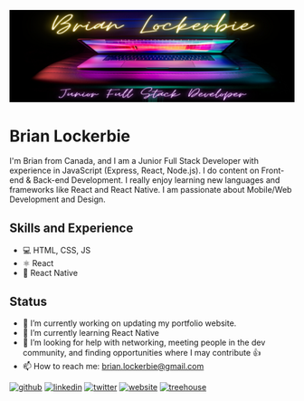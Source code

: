 ![Junior Full Stack JavaScript Developer](https://github.com/brianlockerbie/brianlockerbie/blob/main/brian-lockerbie-header1.png)

# Brian Lockerbie
I'm Brian from Canada, and I am a Junior Full Stack Developer with experience in JavaScript (Express, React, Node.js). I do content on Front-end & Back-end Development. I really enjoy learning new languages and frameworks like React and React Native. I am passionate about Mobile/Web Development and Design.

## Skills and Experience
* 💻 HTML, CSS, JS
* ⚛ React
* 📱 React Native


## Status
- 🔭 I’m currently working on updating my portfolio website. 
- 🌱 I’m currently learning React Native 
- 🤔 I’m looking for help with networking, meeting people in the dev community, and finding opportunities where I may contribute 👍 
- 📫 How to reach me: brian.lockerbie@gmail.com 


[<img src='https://cdn.jsdelivr.net/npm/simple-icons@3.0.1/icons/github.svg' alt='github' height='40'>](https://github.com/brianlockerbie)  [<img src='https://cdn.jsdelivr.net/npm/simple-icons@3.0.1/icons/linkedin.svg' alt='linkedin' height='40'>](https://www.linkedin.com/in/brian-lockerbie/)  [<img src='https://cdn.jsdelivr.net/npm/simple-icons@3.0.1/icons/twitter.svg' alt='twitter' height='40'>](https://twitter.com/BrianLockerbie)  [<img src='https://cdn.jsdelivr.net/npm/simple-icons@3.0.1/icons/icloud.svg' alt='website' height='40'>](https://brianlockerbie.com)  [<img src='https://cdn.jsdelivr.net/npm/simple-icons@3.0.1/icons/treehouse.svg' alt='treehouse' height='40'>](https://teamtreehouse.com/brianlockerbie)  

